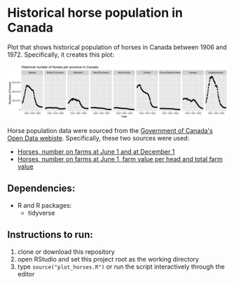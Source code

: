 # Historical horse population in Canada
Plot that shows historical population of horses in Canada between 1906 and 1972. Specifically, it creates this plot:

![](horse_plot.png)

Horse population data were sourced from the [Government of Canada's Open Data webiste](http://open.canada.ca/en/open-data). Specifically, these two sources were used:
- [Horses, number on farms at June 1 and at December 1](http://open.canada.ca/data/en/dataset/43b3a9b3-3842-45e7-8bc8-c4c27b9462ab)
- [Horses, number on farms at June 1, farm value per head and total farm value](http://open.canada.ca/data/en/dataset/b374f60b-9580-44dc-83f6-c0a850c15f30)

## Dependencies:
- R and R packages:
  - tidyverse

## Instructions to run:
1. clone or download this repository
2. open RStudio and set this project root as the working directory
3. type `source("plot_horses.R")` or run the script interactively through the editor
